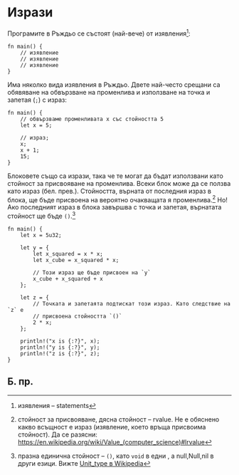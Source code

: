 # Изрази

Програмите в Ръждьо се състоят (най-вече) от изявления[^statements]:

```rust,editable
fn main() {
    // изявлениe
    // изявлениe
    // изявлениe
}
```

Има няколко вида изявления в Ръждьо. Двете най-често срещани са обявяване
на обвързване на променлива и използване на точка и запетая (`;`) с израз:

```rust,editable
fn main() {
    // обвързваме променливата x със стойността 5
    let x = 5;

    // израз;
    x;
    x + 1;
    15;
}
```

Блоковете също са изрази, така че те могат да бъдат използвани като стойност за
присвояване на променлива. Всеки блок може да се ползва като израз (бел.
прев.). Стойността, върната от последния израз в блока, ще бъде присвоена на
вероятно очакващата я променлива.[^rvalue] Но! Ако последният израз в блока
завършва с точка и запетая, върнатата стойност ще бъде `()`.[^unit]

```rust,editable
fn main() {
    let x = 5u32;

    let y = {
        let x_squared = x * x;
        let x_cube = x_squared * x;

        // Този израз ще бъде присвоен на `y`
        x_cube + x_squared + x
    };

    let z = {
        // Точката и запетаята подтискат този израз. Като следствие на `z` е
        // присвоена стойността `()`
        2 * x;
    };

    println!("x is {:?}", x);
    println!("y is {:?}", y);
    println!("z is {:?}", z);
}
```

## Б. пр.

[^statements]: изявления – statements

[^rvalue]: стойност за присвояване, дясна стойност – rvalue. Не е обяснено
  какво всъщност е израз (изявление, което връща присвоима стойност). Да се
  разясни: https://en.wikipedia.org/wiki/Value_(computer_science)#lrvalue

[^unit]: празна единична стойност – `()`, като `void` в едни , а null,Null,nil
  в други езици. Вижте [Unit_type в
  Wikipedia](https://en.wikipedia.org/wiki/Unit_type)

